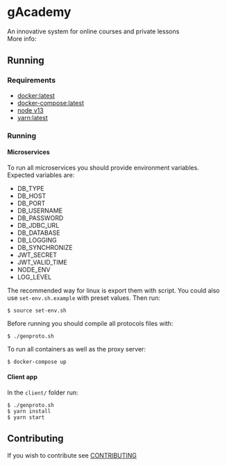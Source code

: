 # gAcademy
An innovative system for online courses and private lessons  
More info: 

## Running

### Requirements
- [docker:latest](https://docs.docker.com/install)
- [docker-compose:latest](https://docs.docker.com/compose/install)
- [node v13](https://nodejs.org/en/download)
- [yarn:latest](https://classic.yarnpkg.com/en/docs/install/#debian-stable)

### Running

#### Microservices
To run all microservices you should provide environment variables.  
Expected variables are:
- DB_TYPE
- DB_HOST
- DB_PORT
- DB_USERNAME
- DB_PASSWORD
- DB_JDBC_URL
- DB_DATABASE
- DB_LOGGING
- DB_SYNCHRONIZE
- JWT_SECRET
- JWT_VALID_TIME
- NODE_ENV
- LOG_LEVEL  

The recommended way for linux is export them with script. You could also use `set-env.sh.example` with preset values. Then run:

`
$ source set-env.sh
`

Before running you should compile all protocols files with:

`
$ ./genproto.sh
`

To run all containers as well as the proxy server:

`
$ docker-compose up
`

#### Client app
In the `client/` folder run:

`
$ ./genproto.sh
`  
`
$ yarn install
`  
`
$ yarn start
`

## Contributing
If you wish to contribute see [CONTRIBUTING](/CONTRIBUTING.md)
